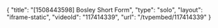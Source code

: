 {
    "title": "[1508443598] Bosley Short Form",
    "type": "solo",
    "layout": "iframe-static",
    "videoId": "117414339",
    "url": "\/tvpembed\/117414339"
}